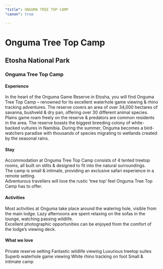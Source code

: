 ```yaml
---
"title": ONGUMA TREE TOP CAMP
"canon": true

---
```


# Onguma Tree Top Camp
## Etosha National Park
### Onguma Tree Top Camp

#### Experience
In the heart of the Onguma Game Reserve in Etosha, you will find Onguma Tree Top Camp – renowned for its excellent waterhole game viewing &amp; rhino tracking adventures.
The reserve covers an area of over 34,000 hectares of savanna, bushveld &amp; dry pan, offering over 30 different animal species.  Plains game roam freely on the reserve &amp; predators are common residents in the area.
The reserve boasts the biggest breeding colony of white-backed vultures in Namibia.  During the summer, Onguma becomes a bird-watchers paradise with thousands of species migrating to wetlands created by the seasonal rains.

#### Stay
Accommodation at Onguma Tree Top Camp consists of 4 tented treetop rooms, all built on stilts &amp; designed to fit into the natural surroundings.  
The camp is small &amp; intimate, providing an exclusive safari experience in a remote setting.  
Adventurous travellers will love the rustic ‘tree top’ feel Onguma Tree Top Camp has to offer.

#### Activities
Most activities at Onguma take place around the watering hole, visible from the main lodge.  Lazy afternoons are spent relaxing on the sofas in the lounge, watching passing wildlife.  
Excellent photographic opportunities can be enjoyed from the comfort of the lodge’s viewing deck.


#### What we love
Private reserve setting
Fantastic wildlife viewing
Luxurious treetop suites
Superb waterhole game viewing
White rhino tracking on foot
Small &amp; intimate camp